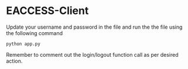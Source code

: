 # EACCESS-Client
Update your username and password in the file and run the the file using the following command

`python app.py`

Remember to comment out the login/logout function call as per desired action.
